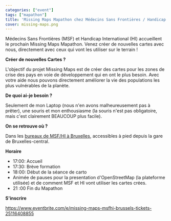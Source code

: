 ```yaml
---
categories: ["event"]
tags: ["mapathon"]
title: 'Missing Maps Mapathon chez Médecins Sans Frontières / Handicap International Bruxelles'
cover: missing-maps.png
---
```


Médecins Sans Frontières (MSF) et Handicap International (HI) accueillent le prochain Missing Maps Mapathon.
Venez créer de nouvelles cartes avec nous, directement avec ceux qui vont les utiliser sur le terrain ! 

**Créer de nouvelles Cartes ?**

L'objectif du projet Missing Maps est de créer des cartes pour les zones de crise des pays en voie de développement qui en ont le plus besoin. Avec votre aide nous pouvons directement améliorer la vie des populations les plus vulnérables de la planète. 

**De quoi ai-je besoin ?**

Seulement de mon Laptop (nous n'en avons malheureusement pas à prêter), une souris et mon enthousiasme (la souris n'est pas obligatoire, mais c'est clairement BEAUCOUP plus facile). 

**On se retrouve où ?**

Dans les [bureaux de MSF/HI à Bruxelles](http://www.openstreetmap.org/node/3395003157), accessibles à pied depuis la gare de Bruxelles-central. 

**Horaire**

* 17:00: Accueil
* 17:30: Brève formation
* 18:00: Début de la séance de carto 
* Animée de pauses pour la presentation d'OpenStreetMap (la plateforme utilisée) et de comment MSF et HI vont utiliser les cartes crées. 
* 21 :00 Fin du Mapathon

**S'inscrire**

<https://www.eventbrite.com/e/missing-maps-msfhi-brussels-tickets-25116408855>
